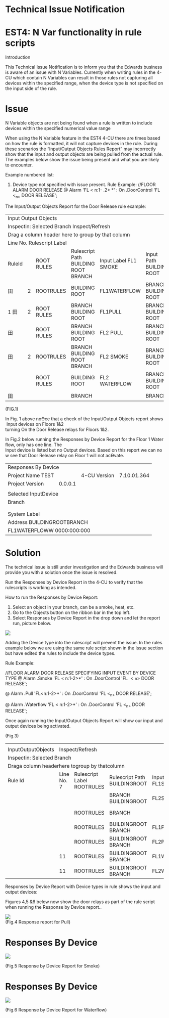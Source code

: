 # Technical Issue Notification  

# EST4: N Var functionality in rule scripts  

Introduction  

This Technical Issue Notification is to inform you that the Edwards business is aware of an issue with N Variables. Currently when writing rules in the 4-CU which contain N Variables can result in those rules not capturing all devices within the specified range, when the device type is not specified on the input side of the rule.  

# Issue  

N Variable objects are not being found when a rule is written to include devices within the specified numerical value range  

When using the N Variable feature in the EST4 4-CU there are times based on how the rule is formatted, it will not capture devices in the rule. During these scenarios the “Input/Output Objects Rules Report” may incorrectly show that the input and output objects are being pulled from the actual rule. The examples below  show the issue being present and what you are likely to encounter.  

Example numbered list:  

1.  Device type not specified with issue present. Rule Example: //FLOOR ALARM DOOR RELEASE $@$ Alarm 'FL $<$ n:1- $.2>$ \*' : On .DoorControl 'FL $<_{\mathrm{n}>}$ DOOR RELEASE';  

The Input/Output Objects Report for the Door Release rule example:  

<html><body><table><tr><td colspan="14">Input Output Objects</td></tr><tr><td colspan="11">Inspectin: Selected Branch Inspect/Refresh</td></tr><tr><td colspan="12">Drag a column header here to group by that column</td></tr><tr><td colspan="12">Line No. Rulescript Label</td></tr><tr><td>RuleId</td><td></td><td>ROOT RULES</td><td>Rulescript Path BUILDING ROOT BRANCH</td><td>Input Label FL1 SMOKE</td><td>Input Path BUILDING ROOT</td><td>Output Label FL1DOORRELEASE</td><td>Output Path BRANCH</td><td>BUILDING ROOT On</td><td>Command</td><td>Event Alarm</td><td>Rule @Alarm'FL<n:1-2>*:On.DoorControl'FL<n>DOOR</td><td></td></tr><tr><td>田</td><td>2</td><td>ROOTRULES</td><td>BUILDING ROOT</td><td>FL1WATERFLOW</td><td>BRANCH BUILDING ROOT</td><td>FL1DOORRELEASE</td><td></td><td>BUILDING ROOT On</td><td></td><td>Alam</td><td>RELEASE'; @Alarm'FL<n:1-2>*:On.DoorControl'FL<n>DOOR</td></tr><tr><td>1 田</td><td>2</td><td>ROOT RULES</td><td>BRANCH BUILDING ROOT</td><td>FL1PULL</td><td>BRANCH BUILDING ROOT</td><td>FL1DOORRELEASE</td><td>BRANCH BUILDING ROOT</td><td>On</td><td></td><td>Alam</td><td>RELEASE; @Alarm'FL<n:1-2>*:On.DoorControlFL<n>DOOR</td></tr><tr><td>田</td><td></td><td>ROOT RULES</td><td>BRANCH BUILDING ROOT</td><td>FL2 PULL</td><td>BRANCH BUILDING ROOT</td><td>FL2DOORRELEASE</td><td>BRANCH BUILDING ROOT</td><td>On</td><td>Alam</td><td>RELEASE';</td><td>@Alarm‘FL<n:1-2>*:On.DoorControl'FL<n>DOOR</td></tr><tr><td>田</td><td>2</td><td>ROOTRULES</td><td>BRANCH BUILDING ROOT BRANCH</td><td>FL2 SMOKE</td><td>BRANCH BUILDING ROOT</td><td>FL2DOORRELEASE</td><td>BRANCH BUILDING ROOT</td><td>On</td><td>Alam</td><td>RELEASE';</td><td>@Alarm'FL<n:1-2>*:On.DoorControl'FL<n>DOOR</td></tr><tr><td></td><td></td><td>ROOT RULES</td><td>BUILDING ROOT</td><td>FL2 WATERFLOW</td><td>BRANCH BUILDING ROOT</td><td>FL2 DOOR RELEASE</td><td>BRANCH BUILDING ROOT</td><td>On</td><td>Alam</td><td>RELEASE;</td><td>@AlarmFL<n:1-2>*:On.DoorControl'FL<n>DOOR</td></tr><tr><td>田</td><td></td><td></td><td>BRANCH</td><td></td><td>BRANCH</td><td></td><td>BRANCH</td><td></td><td></td><td>RELEASE;</td><td></td></tr></table></body></html>  

(FIG.1)  

In Fig. 1 above noƟce that a check of the Input/Output Objects report shows Input devices on Floors 1&2 turning On the Door Release relays for Floors 1&2.  

In Fig.2 below running the Responses by Device Report for the Floor 1 Waterflow, only has one line. The Input device is listed but no Output devices. Based on this report we can now see that Door Release relay on Floor 1 will not acƟvate.  

<html><body><table><tr><td colspan="4">Responses By Device</td></tr><tr><td>Project Name TEST</td><td></td><td>4-CU Version</td><td>7.10.01.364</td></tr><tr><td>Project Version</td><td>0.0.0.1</td><td></td><td></td></tr><tr><td colspan="4"></td></tr><tr><td colspan="4">Selected InputDevice</td></tr><tr><td colspan="3">Branch</td></tr><tr><td colspan="3"></td></tr><tr><td colspan="3"></td></tr><tr><td colspan="3">System Label</td></tr><tr><td colspan="3">Address BUILDINGROOTBRANCH</td></tr><tr><td colspan="3">FL1WATERFLOWW 0000:000:000</td></tr></table></body></html>  

# Solution  

The technical issue is still under investigation and the Edwards business will provide you with a solution once the issue is resolved.  

Run the Responses by Device Report in the 4-CU to verify that the rulescripts is working as intended.  

How to run the Responses by Device Report:  

1.  Select an object in your branch, can be a smoke, heat, etc.   
2.  Go to the Objects button on the ribbon bar in the top left.   
3.  Select Responses by Device Report in the drop down and let the report run, picture below.  

![](images/df366418733f07016dd79c6f1a19489a4fd64ccf06b26476759ad1beae5181ec.jpg)  

Adding the Device type into the rulescript will prevent the issue. In the rules example below we are using the same rule script shown in the Issue section but have edited the rules to include the device types.  

Rule Example:  

//FLOOR ALARM DOOR RELEASE SPECIFYING INPUT EVENT BY DEVICE TYPE $@$ Alarm .Smoke 'FL $<$ n:1-2>\*' : On .DoorControl 'FL $<\mathtt{n}>$ DOOR RELEASE';  

$@$ Alarm .Pull 'FL<n:1-2>\*' : On .DoorControl 'FL $<_{\mathrm{n}>}$ DOOR RELEASE';  

$@$ Alarm .Waterflow 'FL $<$ n:1-2>\*' : On .DoorControl 'FL $<_{\mathrm{n}>}$ DOOR RELEASE';  

Once again running the Input/Output Objects Report will show our input and output devices being activated.  

(Fig.3)   


<html><body><table><tr><td colspan="11"></td></tr><tr><td>InputOutputObjects</td><td colspan="11">Inspect/Refresh</td></tr><tr><td colspan="11">Inspectin: Selected Branch</td></tr><tr><td colspan="11">Draga column headerhere togroup by thatcolumn</td></tr><tr><td>Rule Id</td><td>Line No. 7</td><td>Rulescript Label ROOTRULES</td><td>Rulescript Path BUILDINGROOT</td><td>Input Label FL1SMOKE</td><td>InputPath BUILDINGROOT</td><td>Output Label FL1DOORRELEASE</td><td>Output Psth BUILDING ROOT</td><td>Command On</td><td>Event Alarm</td><td>Rule Alarm.Smoke'FL<n:1-2>*:On.DoorControl'FL<n></td></tr><tr><td></td><td></td><td></td><td>BRANCH BUILDINGROOT</td><td>FL2SMOKE</td><td>BRANCH BUILDINGROOT</td><td></td><td>BRANCH</td><td></td><td></td><td>DOORRELEASE:</td></tr><tr><td></td><td></td><td>ROOTRULES</td><td>BRANCH</td><td></td><td>BRANCH</td><td>FL2DOORRELEASE</td><td>BUILDINGROOT BRANCH</td><td>On</td><td>Alarm</td><td>Alarm.Smoke'FL<n:1-2>*:On.DoorControl'FL<n> DOORRELEASE':</td></tr><tr><td></td><td></td><td>ROOTRULES</td><td>BUILDINGROOT BRANCH</td><td>FL1PULL</td><td>BUILDINGROOT BRANCH</td><td>FL1DOORRELEASE</td><td>BUILDINGROOT BRANCH</td><td>On</td><td>Alarm</td><td>Alarm.PullFL<n:1-2>*:On.DoorControlFL<n>DOOR RELEASE':</td></tr><tr><td></td><td></td><td>ROOTRULES</td><td>BUILDINGROOT BRANCH</td><td>FL2PULL</td><td>BUILDINGROOT BRANCH</td><td>FL2DOORRELEASE</td><td>BUILDINGROOT BRANCH</td><td>On</td><td>Alarm</td><td>Alarm.PullFL<n：1-2>":On.DoorControl'FL<n>DOOR RELEASE;</td></tr><tr><td></td><td>11</td><td>ROOTRULES</td><td>BUILDINGROOT BRANCH</td><td>FL1WATERFLOW</td><td>BUILDINGROOT BRANCH</td><td>FL1DOORRELEASE</td><td>BUILDINGROOT BRANCH</td><td>On</td><td>Alarm</td><td>Alarm.Waterlow‘FL<n:1-2>:On.DoorControl'FL<n> DOOR RELEASE':</td></tr><tr><td></td><td>11</td><td>ROOTRULES</td><td>BUILDINGROOT BRANCH</td><td>FL2WATERFLOW</td><td>BUILDINGROOT BRANCH</td><td>FL2DOORRELEASE</td><td>BUILDINGROOT BRANCH</td><td>On</td><td>Alarm</td><td>Alarm.Waterflow'FL<n:1-2>*:On.DoorControl'FL<n> DOORRELEASE</td></tr></table></body></html>  

Responses by Device Report with Device types in rule shows the input and output devices:  

Figures 4,5 &6 below  now show the door relays as part of the rule script when running the Response by Device report..  

![](images/d810c7a283b2979341c3284a0e5bb015609f55975ff087ecc3a53d6354938b25.jpg)  
(Fig.4 Response report for Pull)  

# Responses By Device  

![](images/5dbc7e65558f851397a42960892e521534ddb3625bc343c3c1d745cc55e88b0b.jpg)  

(Fig.5 Response by Device Report for Smoke)  

# Responses By Device  

![](images/61d64fc94e6ce4f69f8edbb2acb21a8107684f3c9a9918fe0e347a058ef42e2b.jpg)  

(Fig.6 Response by Device Report for Waterflow)  